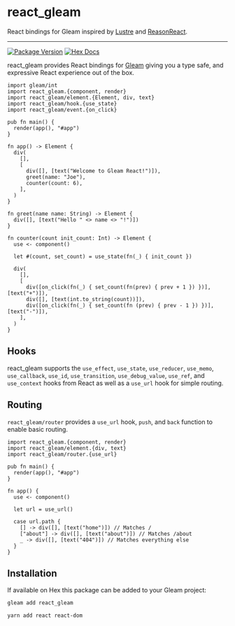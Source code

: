 # react_gleam

React bindings for Gleam inspired by [Lustre](https://github.com/hayleigh-dot-dev/gleam-lustre/blob/main/src/lustre/attribute.gleam) and [ReasonReact](https://reasonml.github.io/reason-react/).

---

[![Package Version](https://img.shields.io/hexpm/v/react_gleam)](https://hex.pm/packages/react_gleam)
[![Hex Docs](https://img.shields.io/badge/hex-docs-ffaff3)](https://hexdocs.pm/react_gleam/)

react_gleam provides React bindings for [Gleam](https://gleam.run/) giving you a type safe, and expressive React experience out of the box.

```gleam
import gleam/int
import react_gleam.{component, render}
import react_gleam/element.{Element, div, text}
import react_gleam/hook.{use_state}
import react_gleam/event.{on_click}

pub fn main() {
  render(app(), "#app")
}

fn app() -> Element {
  div(
    [],
    [
      div([], [text("Welcome to Gleam React!")]),
      greet(name: "Joe"),
      counter(count: 6),
    ],
  )
}

fn greet(name name: String) -> Element {
  div([], [text("Hello " <> name <> "!")])
}

fn counter(count init_count: Int) -> Element {
  use <- component()

  let #(count, set_count) = use_state(fn(_) { init_count })

  div(
    [],
    [
      div([on_click(fn(_) { set_count(fn(prev) { prev + 1 }) })], [text("+")]),
      div([], [text(int.to_string(count))]),
      div([on_click(fn(_) { set_count(fn (prev) { prev - 1 }) })], [text("-")]),
    ],
  )
}

```

## Hooks

 react_gleam supports the `use_effect`, `use_state`, `use_reducer`, `use_memo`, `use_callback`, `use_id`, `use_transition`, `use_debug_value`, `use_ref`, and `use_context` hooks from React as well as a `use_url` hook for simple routing.

## Routing

`react_gleam/router` provides a `use_url` hook, `push`, and `back` function to enable basic routing.

```gleam
import react_gleam.{component, render}
import react_gleam/element.{div, text}
import react_gleam/router.{use_url}

pub fn main() {
  render(app(), "#app")
}

fn app() {
  use <- component()

  let url = use_url()

  case url.path {
    [] -> div([], [text("home")]) // Matches /
    ["about"] -> div([], [text("about")]) // Matches /about
    _ -> div([], [text("404")]) // Matches everything else
  }
}

```

## Installation

If available on Hex this package can be added to your Gleam project:

```sh
gleam add react_gleam

yarn add react react-dom
```
